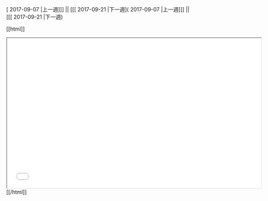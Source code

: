 [ 2017-09-07 |上一週]]] || [[[ 2017-09-21 |下一週]( 2017-09-07 |上一週]]] || [[[ 2017-09-21 |下一週)



[[html]]
<iframe src='<http://pad.hackingthursday.org>  ?showControls=true&showChat=true&showLineNumbers=true&useMonospaceFont=false' width=675 height=400></iframe>
[[/html]]